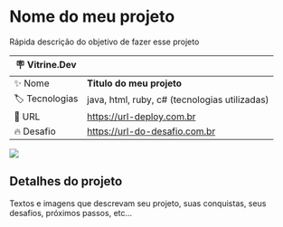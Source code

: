 # Nome do meu projeto

Rápida descrição do objetivo de fazer esse projeto

| :placard: Vitrine.Dev |     |
| -------------  | --- |
| :sparkles: Nome        | **Titulo do meu projeto**
| :label: Tecnologias | java, html, ruby, c# (tecnologias utilizadas)
| :rocket: URL         | https://url-deploy.com.br
| :fire: Desafio     | https://url-do-desafio.com.br

<!-- Inserir imagem com a #vitrinedev ao final do link -->
![](https://www.google.com/search?q=machine+learning&sxsrf=ALiCzsbd17SEDad7hP_fwrBdlv5aekzHFQ:1663795635954&source=lnms&tbm=isch&sa=X&ved=2ahUKEwixlPDe6ab6AhV0LbkGHUmCDeQQ_AUoAXoECAIQAw&biw=1536&bih=772&dpr=1#imgrc=Oy6GxJ3Qiu6r1M#vitrinedev)

## Detalhes do projeto

Textos e imagens que descrevam seu projeto, suas conquistas, seus desafios, próximos passos, etc...
